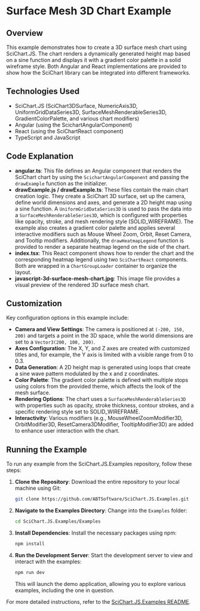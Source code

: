 # Surface Mesh 3D Chart Example

## Overview

This example demonstrates how to create a 3D surface mesh chart using SciChart.JS. The chart renders a dynamically generated height map based on a sine function and displays it with a gradient color palette in a solid wireframe style. Both Angular and React implementations are provided to show how the SciChart library can be integrated into different frameworks.

## Technologies Used

-   SciChart.JS (SciChart3DSurface, NumericAxis3D, UniformGridDataSeries3D, SurfaceMeshRenderableSeries3D, GradientColorPalette, and various chart modifiers)
-   Angular (using the ScichartAngularComponent)
-   React (using the SciChartReact component)
-   TypeScript and JavaScript

## Code Explanation

-   **angular.ts**: This file defines an Angular component that renders the SciChart chart by using the `ScichartAngularComponent` and passing the `drawExample` function as the initializer.
-   **drawExample.js / drawExample.ts**: These files contain the main chart creation logic. They create a SciChart 3D surface, set up the camera, define world dimensions and axes, and generate a 2D height map using a sine function. A `UniformGridDataSeries3D` is used to pass the data into a `SurfaceMeshRenderableSeries3D`, which is configured with properties like opacity, stroke, and mesh rendering style (SOLID_WIREFRAME). The example also creates a gradient color palette and applies several interactive modifiers such as Mouse Wheel Zoom, Orbit, Reset Camera, and Tooltip modifiers. Additionally, the `drawHeatmapLegend` function is provided to render a separate heatmap legend on the side of the chart.
-   **index.tsx**: This React component shows how to render the chart and the corresponding heatmap legend using two `SciChartReact` components. Both are wrapped in a `ChartGroupLoader` container to organize the layout.
-   **javascript-3d-surface-mesh-chart.jpg**: This image file provides a visual preview of the rendered 3D surface mesh chart.

## Customization

Key configuration options in this example include:

-   **Camera and View Settings**: The camera is positioned at `(-200, 150, 200)` and targets a point in the 3D space, while the world dimensions are set to a `Vector3(200, 100, 200)`.
-   **Axes Configuration**: The X, Y, and Z axes are created with customized titles and, for example, the Y axis is limited with a visible range from 0 to 0.3.
-   **Data Generation**: A 2D height map is generated using loops that create a sine wave pattern modulated by the x and z coordinates.
-   **Color Palette**: The gradient color palette is defined with multiple stops using colors from the provided theme, which affects the look of the mesh surface.
-   **Rendering Options**: The chart uses a `SurfaceMeshRenderableSeries3D` with properties such as opacity, stroke thickness, contour strokes, and a specific rendering style set to SOLID_WIREFRAME.
-   **Interactivity**: Various modifiers (e.g., MouseWheelZoomModifier3D, OrbitModifier3D, ResetCamera3DModifier, TooltipModifier3D) are added to enhance user interaction with the chart.

## Running the Example

To run any example from the SciChart.JS.Examples repository, follow these steps:

1. **Clone the Repository**: Download the entire repository to your local machine using Git:

    ```bash
    git clone https://github.com/ABTSoftware/SciChart.JS.Examples.git
    ```

2. **Navigate to the Examples Directory**: Change into the `Examples` folder:

    ```bash
    cd SciChart.JS.Examples/Examples
    ```

3. **Install Dependencies**: Install the necessary packages using npm:

    ```bash
    npm install
    ```

4. **Run the Development Server**: Start the development server to view and interact with the examples:

    ```bash
    npm run dev
    ```

    This will launch the demo application, allowing you to explore various examples, including the one in question.

For more detailed instructions, refer to the [SciChart.JS.Examples README](https://github.com/ABTSoftware/SciChart.JS.Examples/blob/master/README.md).
